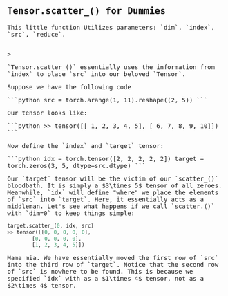## Tensor.scatter_() for Dummies
<script>
MathJax = {
  tex: {
    inlineMath: [['$', '$'], ['\\(', '\\)']]
  },
  svg: {
    fontCache: 'global'
  }
};
</script>
<script type="text/javascript" id="MathJax-script" async
  src="https://cdn.jsdelivr.net/npm/mathjax@3/es5/tex-svg.js">
</script>
<style> body { font-family: "Roboto Mono", monospace; } </style>

<p>This little function Utilizes parameters: `dim`, `index`, `src`, `reduce`.</p>
<br>
> <p>`Tensor.scatter_()` essentially uses the information from `index` to place `src` into our beloved `Tensor`.</p>

<p>Suppose we have the following code</p>
```python
  src = torch.arange(1, 11).reshape((2, 5))
``` 
<p>Our tensor looks like:</p>
```python
>> tensor([[ 1,  2,  3,  4,  5],
        [ 6,  7,  8,  9, 10]])
```
<p>Now define the `index` and `target` tensor:</p>
```python
idx = torch.tensor([2, 2, 2, 2, 2])
target = torch.zeros(3, 5, dtype=src.dtype)
```
<p>Our `target` tensor will be the victim of our `scatter_()` bloodbath. It is simply a $3\times 5$ tensor of all zeroes. Meanwhile, `idx` will define "where" we place the elements of `src` into `target`. Here, it essentially acts as a middleman. Let's see what happens if we call `scatter.()` with `dim=0` to keep things simple:</p>

```python
target.scatter_(0, idx, src)
>> tensor([[0, 0, 0, 0, 0],
        [0, 0, 0, 0, 0],
        [1, 2, 3, 4, 5]])
```
<p>Mama mia. We have essentially moved the first row of `src` into the third row of `target`. Notice that the second row of `src` is nowhere to be found. This is because we specified `idx` with as a $1\times 4$ tensor, not as a $2\times 4$ tensor. </p>
